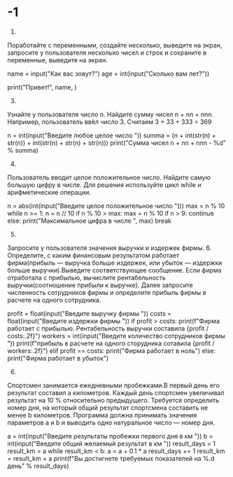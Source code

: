 # -1
1.
Поработайте
с
переменными, создайте
несколько,
выведите
на
экран, запросите
у
пользователя
несколько
чисел
и
строк
и
сохраните
в
переменные,
выведите
на
экран.

name = input("Как вас зовут?")
age = int(input("Сколько вам лет?"))

print("Привет!", name, )

3.
Узнайте
у
пользователя
число
n.
Найдите
сумму
чисел
n + nn + nnn.
Например, пользователь
ввёл
число
3.
Считаем
3 + 33 + 333 = 369

n = int(input("Введите любое целое число  "))
summa = (n + int(str(n) + str(n)) + int(str(n) + str(n) + str(n)))
print("Сумма чисел n + nn + nnn - %d" % summa)

4.
Пользователь
вводит
целое
положительное
число.
Найдите
самую
большую
цифру
в
числе.
Для
решения
используйте
цикл
while и арифметические операции.

n = abs(int(input("Введите целое положительное число ")))
max = n % 10
while n >= 1:
    n = n // 10
    if n % 10 > max:
        max = n % 10
    if n > 9:
        continue
    else:
        print("Максимальное цифра в числе ", max)
        break

5.
Запросите
у
пользователя
значения
выручки
и
издержек
фирмы.
6.
Определите, с
каким
финансовым
результатом
работает
фирма(прибыль — выручка
больше
издержек,
или
убыток — издержки
больше
выручки).Выведите
соответствующее
сообщение.
Если
фирма
отработала
с
прибылью,
вычислите
рентабельность
выручки(соотношение
прибыли
к
выручке).
Далее
запросите
численность
сотрудников
фирмы
и
определите
прибыль
фирмы
в
расчете
на
одного
сотрудника.

profit = float(input("Введите выручку фирмы "))
costs = float(input("Введите издержки фирмы "))
if profit > costs:
    print(f"Фирма работает с прибылью. Рентабельность выручки составила {profit / costs:.2f}")
    workers = int(input("Введите количество сотрудников фирмы "))
    print(f"прибыль в расчете на одного сторудника сотавила {profit / workers:.2f}")
elif profit == costs:
    print("Фирма работает в ноль")
else:
    print("Фирма работает в убыток")

6.
Спортсмен
занимается
ежедневными
пробежками.В
первый
день
его
результат
составил
a
километров.
Каждый
день
спортсмен
увеличивал
результат
на
10 % относительно
предыдущего.
Требуется
определить
номер
дня, на
который
общий
результат
спортсмена
составить
не
менее
b
километров.
Программа
должна
принимать
значения
параметров
a
и
b
и
выводить
одно
натуральное
число — номер
дня.

a = int(input("Введите результаты пробежки первого дня в км "))
b = int(input("Введите общий желаемый результат в км "))
result_days = 1
result_km = a
while result_km < b:
    a = a + 0.1 * a
    result_days += 1
    result_km = result_km + a
print(f"Вы достигнете требуемых показателей на %.d день" % result_days)

